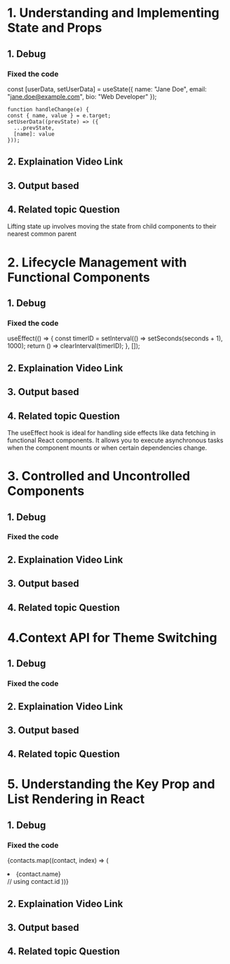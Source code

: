 # 1. Understanding and Implementing State and Props
## 1. Debug 
### Fixed the code
  const [userData, setUserData] = useState({
    name: "Jane Doe",
    email: "jane.doe@example.com",
    bio: "Web Developer"
  });

    function handleChange(e) {
    const { name, value } = e.target;
    setUserData((prevState) => ({
      ...prevState,
      [name]: value
    }));
    
## 2. Explaination Video Link

## 3. Output based



## 4. Related topic Question

Lifting state up involves moving the state from child components to their nearest common parent


# 2. Lifecycle Management with Functional Components
## 1. Debug 
### Fixed the code
useEffect(() => {
  const timerID = setInterval(() => setSeconds(seconds + 1), 1000);
  return () => clearInterval(timerID);
}, []);
## 2. Explaination Video Link

## 3. Output based


## 4. Related topic Question
The useEffect hook is ideal for handling side effects like data fetching in functional React components. It allows you to execute asynchronous tasks when the component mounts or when certain dependencies change.


# 3. Controlled and Uncontrolled Components
## 1. Debug 
### Fixed the code

## 2. Explaination Video Link

## 3. Output based



## 4. Related topic Question


# 4.Context API for Theme Switching
## 1. Debug 
### Fixed the code

## 2. Explaination Video Link

## 3. Output based



## 4. Related topic Question


# 5. Understanding the Key Prop and List Rendering in React
## 1. Debug 
### Fixed the code
{contacts.map((contact, index) => (
      <li key={contact.id}>{contact.name}</li> // using contact.id
))}

## 2. Explaination Video Link

## 3. Output based



## 4. Related topic Question


